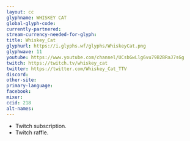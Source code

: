 ```yaml
---
layout: cc
glyphname: WHISKEY CAT
global-glyph-code: 
currently-partnered: 
stream-currency-needed-for-glyph: 
title: Whiskey_Cat
glyphurl: https://i.glyphs.wf/glyphs/WhiskeyCat.png
glyphwave: 11
youtube: https://www.youtube.com/channel/UCsbGwLlg6vu79B2BRaJ7sGg
twitch: https://twitch.tv/whiskey_cat
twitter: https://twitter.com/Whiskey_Cat_TTV
discord: 
other-site: 
primary-language: 
facebook: 
mixer: 
ccid: 218
alt-names: 
---
```

* Twitch subscription.
* Twitch raffle.
